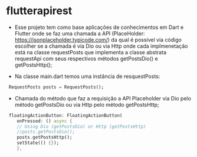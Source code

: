 # flutterapirest

- Esse projeto tem como base aplicações de conhecimentos em Dart e Flutter onde se faz uma chamada a API (PlaceHolder: https://jsonplaceholder.typicode.com/) da qual é possível via código escolher se a chamada é via Dio ou via Http onde cada implmenetação está na classe requestPosts que implementa a classe abstrata requestApi com seus respectivos métodos getPostsDio() e getPostsHttp();

- Na classe main.dart temos uma instância de resquestPosts:

```dart
 RequestPosts posts = RequestPosts();
```
- Chamada do método que faz a requisição a API Placeholder via Dio pelo método getPostsDio ou via Http pelo método getPostsHttp;

```dart
 floatingActionButton: FloatingActionButton(
    onPressed: () async {
    // Using Dio (getPostsDio) or Http (getPostsHttp)
    //posts.getPostsDio();
    posts.getPostsHttp();
    setState(() {});
    },
```




